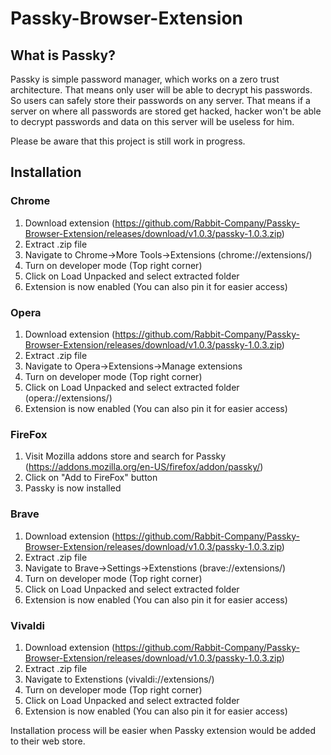 # Passky-Browser-Extension
## What is Passky?
Passky is simple password manager, which works on a zero trust architecture. That means only user will be able to decrypt his passwords. So users can safely store their passwords on any server. That means if a server on where all passwords are stored get hacked, hacker won't be able to decrypt passwords and data on this server will be useless for him.

Please be aware that this project is still work in progress.

## Installation
### Chrome
1. Download extension (https://github.com/Rabbit-Company/Passky-Browser-Extension/releases/download/v1.0.3/passky-1.0.3.zip)
2. Extract .zip file 
3. Navigate to Chrome->More Tools->Extensions (chrome://extensions/)
4. Turn on developer mode (Top right corner)
5. Click on Load Unpacked and select extracted folder
6. Extension is now enabled (You can also pin it for easier access)

### Opera
1. Download extension (https://github.com/Rabbit-Company/Passky-Browser-Extension/releases/download/v1.0.3/passky-1.0.3.zip)
2. Extract .zip file
3. Navigate to Opera->Extensions->Manage extensions
4. Turn on developer mode (Top right corner)
5. Click on Load Unpacked and select extracted folder (opera://extensions/)
6. Extension is now enabled (You can also pin it for easier access)

### FireFox
1. Visit Mozilla addons store and search for Passky (https://addons.mozilla.org/en-US/firefox/addon/passky/)
2. Click on "Add to FireFox" button
3. Passky is now installed

### Brave
1. Download extension (https://github.com/Rabbit-Company/Passky-Browser-Extension/releases/download/v1.0.3/passky-1.0.3.zip)
2. Extract .zip file
3. Navigate to Brave->Settings->Extenstions (brave://extensions/)
4. Turn on developer mode (Top right corner)
5. Click on Load Unpacked and select extracted folder
6. Extension is now enabled (You can also pin it for easier access)

### Vivaldi
1. Download extension (https://github.com/Rabbit-Company/Passky-Browser-Extension/releases/download/v1.0.3/passky-1.0.3.zip)
2. Extract .zip file
3. Navigate to Extenstions (vivaldi://extensions/)
4. Turn on developer mode (Top right corner)
5. Click on Load Unpacked and select extracted folder
6. Extension is now enabled (You can also pin it for easier access)

Installation process will be easier when Passky extension would be added to their web store.

